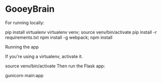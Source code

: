 # GooeyBrain

For running locally:

pip install virtualenv
virtualenv venv;
source venv/bin/activate
pip install -r requirements.txt
npm install -g webpack;
npm install


Running the app

If you're using a virtualenv, activate it.

source venv/bin/activate
Then run the Flask app:

gunicorn main:app